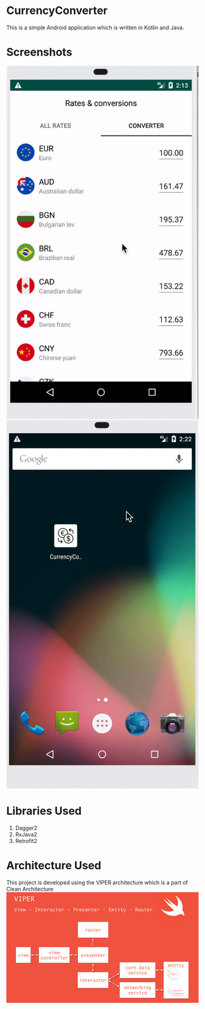 # CurrencyConverter 
This is a simple Android application which is written in Kotlin and Java.

# Screenshots
![](/screenshots/revolut_app.gif) ![](/screenshots/revolut_demo.gif)

# Libraries Used
1) Dagger2
2) RxJava2
3) Retrofit2

# Architecture Used
This project is developed using the VIPER architecture which is a part of Clean Architecture
![](/screenshots/viper_arch.png)

